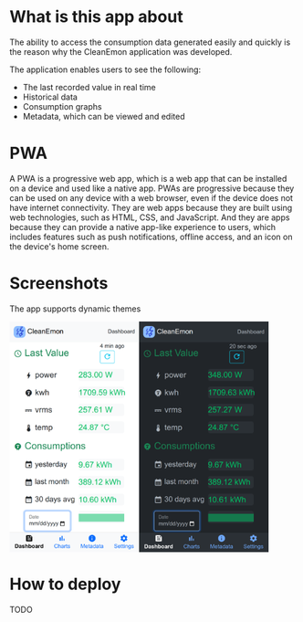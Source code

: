 # What is this app about
The ability to access the consumption data generated easily and quickly is the reason why the CleanEmon application was developed.

The application enables users to see the following:

- The last recorded value in real time
- Historical data
- Consumption graphs
- Metadata, which can be viewed and edited

# PWA

A PWA is a progressive web app, which is a web app that can be installed on a device and used like a native app. PWAs are progressive because they can be used on any device with a web browser, even if the device does not have internet connectivity. They are web apps because they are built using web technologies, such as HTML, CSS, and JavaScript. And they are apps because they can provide a native app-like experience to users, which includes features such as push notifications, offline access, and an icon on the device's home screen.

# Screenshots

The app supports dynamic themes

<div style="display: flex; flex-direction: row;">
  <img src="/repo_images/white_theme.png" alt="CleanEmon PWA white theme" width="45%"/>
  <img src="/repo_images/dark_theme.png" alt="CleanEmon PWA dark theme" width="45%"/>
</div>

# How to deploy
TODO 
